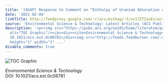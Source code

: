 ```yaml
---
title: '[ASAP] Response to Comment on “Enthalpy of Uranium Adsorption onto Hematite”'
date: '2021-02-04'
linkTitle: http://feedproxy.google.com/~r/acs/esthag/~3/vu17ZTZyoEs/acs.est.0c08781
source: 'Environmental Science & Technology: Latest Articles (ACS Publications)'
description: '<p><img src="https://pubs.acs.org/na101/home/literatum/publisher/achs/journals/content/esthag/0/esthag.ahead-of-print/acs.est.0c08781/20210204/images/medium/es0c08781_0001.gif"
  alt="TOC Graphic"/></p><div><cite>Environmental Science & Technology</cite></div><div>DOI:
  10.1021/acs.est.0c08781</div><img src="http://feeds.feedburner.com/~r/acs/esthag/~4/vu17ZTZyoEs"
  height="1" width="1" ...'
disable_comments: true
---
```

<p><img src="https://pubs.acs.org/na101/home/literatum/publisher/achs/journals/content/esthag/0/esthag.ahead-of-print/acs.est.0c08781/20210204/images/medium/es0c08781_0001.gif" alt="TOC Graphic"/></p><div><cite>Environmental Science & Technology</cite></div><div>DOI: 10.1021/acs.est.0c08781</div><img src="http://feeds.feedburner.com/~r/acs/esthag/~4/vu17ZTZyoEs" height="1" width="1" ...